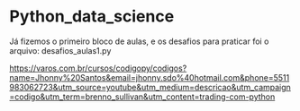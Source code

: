 # Python_data_science

Já fizemos o primeiro bloco de aulas, e os desafios para praticar foi o arquivo: desafios_aulas1.py


https://varos.com.br/cursos/codigopy/codigos?name=Jhonny%20Santos&email=jhonny.sdo%40hotmail.com&phone=5511983062723&utm_source=youtube&utm_medium=descricao&utm_campaign=codigo&utm_term=brenno_sullivan&utm_content=trading-com-python

